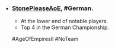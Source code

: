 -   ### [StonePleaseAoE](https://liquipedia.net/ageofempires/StonePleaseAoE), #German.
    -   At the lower end of notable players. 
    -   Top 4 in the German Championship.
    
	#AgeOfEmpiresII #NoTeam 